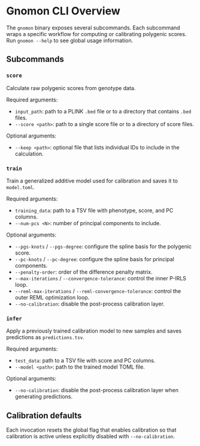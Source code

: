 # Gnomon CLI Overview

The `gnomon` binary exposes several subcommands. Each subcommand wraps a
specific workflow for computing or calibrating polygenic scores. Run `gnomon --help`
to see global usage information.

## Subcommands

### `score`
Calculate raw polygenic scores from genotype data.

Required arguments:
- `input_path`: path to a PLINK `.bed` file or to a directory that contains `.bed`
  files.
- `--score <path>`: path to a single score file or to a directory of score files.

Optional arguments:
- `--keep <path>`: optional file that lists individual IDs to include in the
  calculation.

### `train`
Train a generalized additive model used for calibration and saves it to `model.toml`.

Required arguments:
- `training_data`: path to a TSV file with phenotype, score, and PC columns.
- `--num-pcs <N>`: number of principal components to include.

Optional arguments:
- `--pgs-knots` / `--pgs-degree`: configure the spline basis for the polygenic score.
- `--pc-knots` / `--pc-degree`: configure the spline basis for principal components.
- `--penalty-order`: order of the difference penalty matrix.
- `--max-iterations` / `--convergence-tolerance`: control the inner P-IRLS loop.
- `--reml-max-iterations` / `--reml-convergence-tolerance`: control the outer REML
  optimization loop.
- `--no-calibration`: disable the post-process calibration layer.

### `infer`
Apply a previously trained calibration model to new samples and saves predictions
as `predictions.tsv`.

Required arguments:
- `test_data`: path to a TSV file with score and PC columns.
- `--model <path>`: path to the trained model TOML file.

Optional arguments:
- `--no-calibration`: disable the post-process calibration layer when generating
  predictions.

## Calibration defaults

Each invocation resets the global flag that enables calibration so that
calibration is active unless explicitly disabled with `--no-calibration`.
